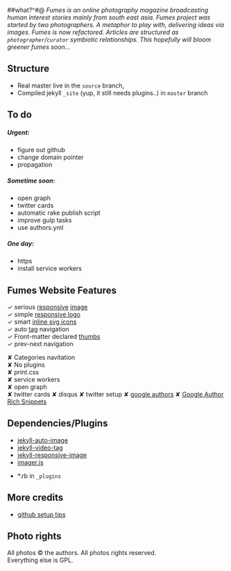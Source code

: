 ##what?^#@
_Fumes is an online photography magazine broadcasting human interest stories mainly from south east asia._ 
_Fumes project was started by two photographers. A metaphor to play with, delivering ideas via images._
_Fumes is now refactored. Articles are structured as `photographer`/`curator`   symbiotic relationships. This hopefully will bloom greener fumes soon..._


## Structure
- Real master live in the ` source ` branch, 
- Compiled jekyll ` _site ` (yup, it still needs plugins..) in ` master ` branch


## To do

##### Urgent:
- figure out github 
- change domain pointer 
- propagation

##### Sometime soon:
- open graph
- twitter cards
- automatic rake publish script
- improve gulp tasks
- use authors.yml

##### One day:
- https
- install service workers


## Fumes Website Features  
✓ serious [responsive](https://github.com/wildlyinaccurate/jekyll-responsive-image) [image](https://github.com/BBC-News/Imager.js/)  
✓ simple [responsive logo](http://codepen.io/rokma/full/pJBXbg/)  
✓ smart [inline svg icons](https://github.com/eduardoboucas/eduardoboucas.github.io/tree/master/_includes/svg)  
✓ auto [tag](http://geoexamples.com/other/2015/06/04/Jekyll-tags-plugin-gh-pages.html) navigation  
✓ Front-matter declared [thumbs](https://github.com/merlos/jekyll-auto-image)  
✓ prev-next navigation  


✘ Categories navitation  
✘ No plugins  
✘ print.css  
✘ service workers  
✘ open graph  
✘ twitter cards
✘ disqus
✘ twitter setup
✘ [google authors](http://milanaryal.com/2015/integrating-social-meta-tags-into-jekyll/#integrating-google-authorship-into-jekyll)
✘ [Google Author Rich Snippets](http://davidensinger.com/2013/05/setting-up-google-author-rich-snippets/)

## Dependencies/Plugins
- [jekyll-auto-image](https://github.com/merlos/jekyll-auto-image)
- [jekyll-video-tag](https://github.com/danbee/jekyll-video-tag ) 
- [jekyll-responsive-image](https://github.com/wildlyinaccurate/jekyll-responsive-image) 
- [imager.js](https://github.com/BBC-News/Imager.js/)
+ *.rb in ` _plugins ` 

## More credits
- [github setup tips](http://ixti.net/software/2013/01/28/using-jekyll-plugins-on-github-pages.html)


## Photo rights
All photos © the authors. All photos rights reserved.  
Everything else is GPL.


